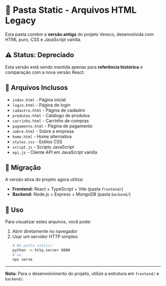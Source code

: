 # 📁 Pasta Static - Arquivos HTML Legacy

Esta pasta contém a **versão antiga** do projeto Vereco, desenvolvida com HTML puro, CSS e JavaScript vanilla.

## ⚠️ Status: Depreciado

Esta versão está sendo mantida apenas para **referência histórica** e comparação com a nova versão React.

## 📄 Arquivos Inclusos

- `index.html` - Página inicial
- `login.html` - Página de login
- `cadastro.html` - Página de cadastro
- `produtos.html` - Catálogo de produtos
- `carrinho.html` - Carrinho de compras
- `pagamento.html` - Página de pagamento
- `sobre.html` - Sobre a empresa
- `home.html` - Home alternativa
- `styles.css` - Estilos CSS
- `script.js` - Scripts JavaScript
- `api.js` - Cliente API em JavaScript vanilla

## 🔄 Migração

A versão ativa do projeto agora utiliza:

- **Frontend:** React + TypeScript + Vite (pasta `frontend/`)
- **Backend:** Node.js + Express + MongoDB (pasta `backend/`)

## 🎯 Uso

Para visualizar estes arquivos, você pode:

1. Abrir diretamente no navegador
2. Usar um servidor HTTP simples:
   ```bash
   # Na pasta static/
   python -m http.server 8080
   # ou
   npx serve
   ```

---

**Nota:** Para o desenvolvimento do projeto, utilize a estrutura em `frontend/` e `backend/`.
